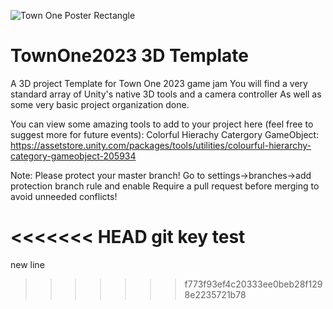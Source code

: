 ![Town One Poster Rectangle](https://github.com/DavidBogu/TownOne2023-2D-Template/assets/45219435/3eaf9443-baf3-41bf-ad24-c5ea838954d6)



# TownOne2023 3D Template
A 3D project Template for Town One 2023 game jam
You will find a very standard array of Unity's native 3D tools and a camera controller
As well as some very basic project organization done. 

You can view some amazing tools to add to your project here (feel free to suggest more for future events):
Colorful Hierachy Catergory GameObject: https://assetstore.unity.com/packages/tools/utilities/colourful-hierarchy-category-gameobject-205934

Note: Please protect your master branch! Go to settings->branches->add protection branch rule and enable Require a pull request before merging to avoid unneeded conflicts!

<<<<<<< HEAD
git key test
=======
new line
>>>>>>> f773f93ef4c20333ee0beb28f1298e2235721b78
